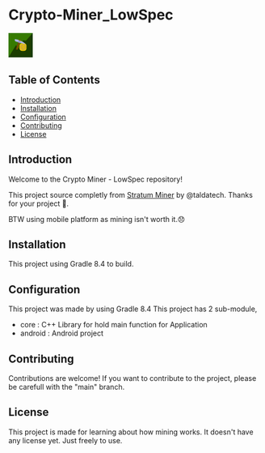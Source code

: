 # Crypto-Miner_LowSpec

![Project Image](ic_launcher.svg)

## Table of Contents
- [Introduction](#introduction)
- [Installation](#installation)
- [Configuration](#configuration)
- [Contributing](#contributing)
- [License](#license)

## Introduction
Welcome to the Crypto Miner - LowSpec repository!

This project source completly from [Stratum Miner](https://github.com/taldatech/StratumMiner) by @taldatech. Thanks for your project 🙏.

BTW using mobile platform as mining isn't worth it.😞

## Installation
This project using Gradle 8.4 to build.

## Configuration
This project was made by using Gradle 8.4 This project has 2 sub-module, 
- core : C++ Library for hold main function for Application
- android : Android project 

## Contributing
Contributions are welcome! If you want to contribute to the project, please be carefull with the "main" branch.

## License
This project is made for learning about how mining works. It doesn't have any license yet. Just freely to use.

